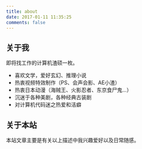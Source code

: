 ```yaml
---
title: about
date: 2017-01-11 11:35:25
comments: false
---
```

## 关于我
即将找工作的计算机渣硕一枚。
- 喜欢文学，爱好玄幻、推理小说
- 热衷视频特效制作（PS、会声会影、AE小渣）
- 热衷日本动漫（海贼王、火影忍者、东京食尸鬼...）
- 沉迷于各种美剧，各种经典古装剧
- 对计算机代码迷之热爱和洁癖

## 关于本站
本站文章主要是有关以上描述中我兴趣爱好以及日常随感。